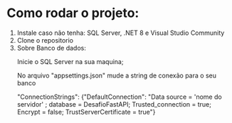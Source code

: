 # Como rodar o projeto:
1. Instale caso não tenha: SQL Server, .NET 8 e Visual Studio Community
2. Clone o repositorio
3. Sobre Banco de dados:
    <p>Inicie o SQL Server na sua maquina;</p>
    <p>No arquivo "appsettings.json" mude a string de conexão para o seu banco</p>
    <p>"ConnectionStrings": {"DefaultConnection": "Data source = 'nome do servidor' ; database = DesafioFastAPI; Trusted_connection = true; Encrypt = false; TrustServerCertificate = true"}</p>
   
     
      
